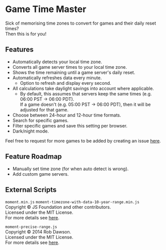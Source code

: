 # Game Time Master
Sick of memorising time zones to convert for games and their daily reset times?  
Then this is for you!

## Features
- Automatically detects your local time zone.
- Converts all game server times to your local time zone.
- Shows the time remaining until a game server's daily reset.
- Automatically refreshes data every minute.
  - Option to refresh and display every second.
- All calculations take daylight savings into account where applicable.
  - By default, this assumes that servers keep the same times (e.g. 06:00 PST -> 06:00 PDT).  
  If a game doesn't (e.g. 05:00 PST -> 06:00 PDT), then it will be adjusted for that game.
- Choose between 24-hour and 12-hour time formats.
- Search for specific games.
- Filter specific games and save this setting per browser.
- Dark/night mode.

Feel free to request for more games to be added by creating an issue [here](https://github.com/cicerakes/Game-Time-Master/issues).

## Feature Roadmap
- Manually set time zone (for when auto detect is wrong).
- Add custom game servers.

## External Scripts
`moment.min.js` `moment-timezone-with-data-10-year-range.min.js`  
Copyright © JS Foundation and other contributors.  
Licensed under the MIT License.  
For more details see [here](https://github.com/moment/moment/blob/develop/LICENSE).

`moment-precise-range.js`  
Copyright © 2014 Rob Dawson.  
Licensed under the MIT License.  
For more details see [here](https://github.com/codebox/moment-precise-range/blob/master/LICENSE.md).
